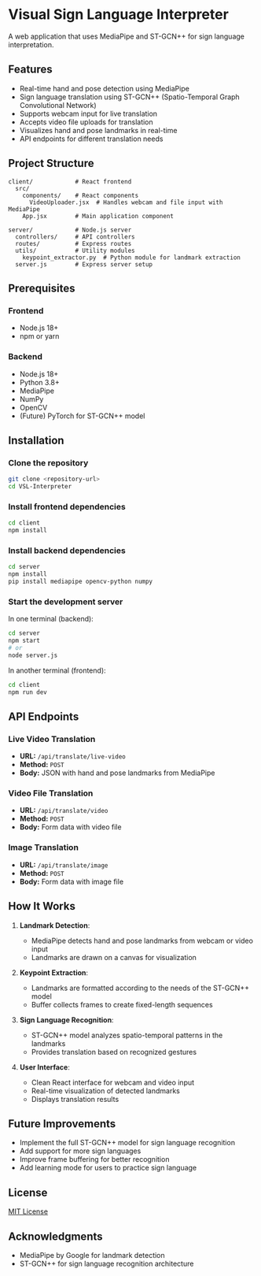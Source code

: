 # Visual Sign Language Interpreter

A web application that uses MediaPipe and ST-GCN++ for sign language interpretation.

## Features

- Real-time hand and pose detection using MediaPipe
- Sign language translation using ST-GCN++ (Spatio-Temporal Graph Convolutional Network)
- Supports webcam input for live translation
- Accepts video file uploads for translation
- Visualizes hand and pose landmarks in real-time
- API endpoints for different translation needs

## Project Structure

```
client/            # React frontend
  src/
    components/    # React components
      VideoUploader.jsx  # Handles webcam and file input with MediaPipe
    App.jsx        # Main application component
  
server/            # Node.js server
  controllers/     # API controllers
  routes/          # Express routes
  utils/           # Utility modules
    keypoint_extractor.py  # Python module for landmark extraction
  server.js        # Express server setup
```

## Prerequisites

### Frontend
- Node.js 18+
- npm or yarn

### Backend
- Node.js 18+
- Python 3.8+
- MediaPipe
- NumPy
- OpenCV
- (Future) PyTorch for ST-GCN++ model

## Installation

### Clone the repository

```bash
git clone <repository-url>
cd VSL-Interpreter
```

### Install frontend dependencies

```bash
cd client
npm install
```

### Install backend dependencies

```bash
cd server
npm install
pip install mediapipe opencv-python numpy
```

### Start the development server

In one terminal (backend):
```bash
cd server
npm start
# or
node server.js
```

In another terminal (frontend):
```bash
cd client
npm run dev
```

## API Endpoints

### Live Video Translation
- **URL:** `/api/translate/live-video`
- **Method:** `POST`
- **Body:** JSON with hand and pose landmarks from MediaPipe

### Video File Translation
- **URL:** `/api/translate/video`
- **Method:** `POST`
- **Body:** Form data with video file

### Image Translation
- **URL:** `/api/translate/image`
- **Method:** `POST`
- **Body:** Form data with image file

## How It Works

1. **Landmark Detection**:
   - MediaPipe detects hand and pose landmarks from webcam or video input
   - Landmarks are drawn on a canvas for visualization

2. **Keypoint Extraction**:
   - Landmarks are formatted according to the needs of the ST-GCN++ model
   - Buffer collects frames to create fixed-length sequences

3. **Sign Language Recognition**:
   - ST-GCN++ model analyzes spatio-temporal patterns in the landmarks
   - Provides translation based on recognized gestures

4. **User Interface**:
   - Clean React interface for webcam and video input
   - Real-time visualization of detected landmarks
   - Displays translation results

## Future Improvements

- Implement the full ST-GCN++ model for sign language recognition
- Add support for more sign languages
- Improve frame buffering for better recognition
- Add learning mode for users to practice sign language

## License

[MIT License](LICENSE)

## Acknowledgments

- MediaPipe by Google for landmark detection
- ST-GCN++ for sign language recognition architecture
